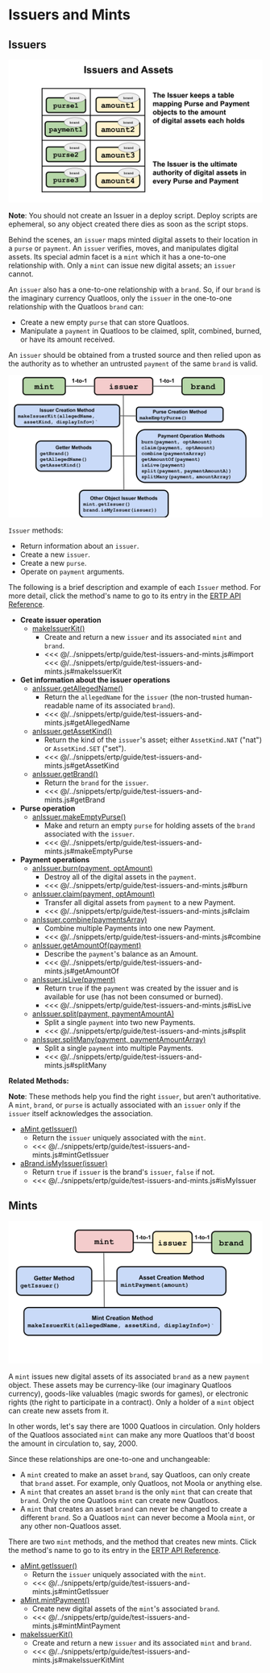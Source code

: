 # Issuers and  Mints

## Issuers
![Issuer structure](./assets/issuers-and-assets.svg)

**Note**: You should not create an Issuer in a deploy script. Deploy scripts are ephemeral, so any object 
created there dies as soon as the script stops.

Behind the scenes, an `issuer` maps minted digital assets to their location in a `purse`
or `payment`. An `issuer` verifies, moves, and manipulates digital assets. 
Its special admin facet is a `mint` which it has a one-to-one
relationship with. Only a `mint` can issue new digital assets; an `issuer` cannot.

An `issuer` also has a one-to-one relationship with a `brand`. So, if
our `brand` is the imaginary currency Quatloos, only
the `issuer` in the one-to-one relationship with the Quatloos `brand`
can:
- Create a new empty `purse` that can store Quatloos.
- Manipulate a `payment` in Quatloos to be claimed, split, combined,
burned, or have its amount received.

An `issuer` should be obtained from a trusted source and
then relied upon as the authority as to whether an untrusted `payment`
of the same `brand` is valid.
 
![Issuer methods](./assets/issuer1.svg)

`Issuer` methods:
- Return information about an `issuer`.
- Create a new `issuer`.
- Create a new `purse`. 
- Operate on `payment` arguments.

The following is
a brief description and example of each `Issuer` method. For
more detail, click the method's name to go to its entry in the [ERTP
API Reference](/reference/ertp-api/).

- **Create issuer operation**
  - [makeIssuerKit()](/reference/ertp-api/issuer#makeissuerkit-allegedname-assetkind-displayinfo-optshutdownwithfailure-elementshape)
    - Create and return a new `issuer` and its associated `mint` and `brand`.
    - <<< @/../snippets/ertp/guide/test-issuers-and-mints.js#import
      <<< @/../snippets/ertp/guide/test-issuers-and-mints.js#makeIssuerKit
- **Get information about the issuer operations**
  - [anIssuer.getAllegedName()](/reference/ertp-api/issuer#anissuer-getallegedname)
    - Return the `allegedName` for the `issuer` (the non-trusted human-readable name of its associated `brand`).
    - <<< @/../snippets/ertp/guide/test-issuers-and-mints.js#getAllegedName
  - [anIssuer.getAssetKind()](/reference/ertp-api/issuer#anissuer-getassetkind)
    - Return the kind of the `issuer`'s asset; either `AssetKind.NAT` ("nat") or `AssetKind.SET` ("set").
    - <<< @/../snippets/ertp/guide/test-issuers-and-mints.js#getAssetKind
  - [anIssuer.getBrand()](/reference/ertp-api/issuer#anissuer-getbrand)
    - Return the `brand` for the `issuer`.
    - <<< @/../snippets/ertp/guide/test-issuers-and-mints.js#getBrand
- **Purse operation**
  - [anIssuer.makeEmptyPurse()](/reference/ertp-api/issuer#anissuer-makeemptypurse)
    - Make and return an empty `purse` for holding assets of the `brand` associated with the `issuer`.
    - <<< @/../snippets/ertp/guide/test-issuers-and-mints.js#makeEmptyPurse
- **Payment operations**
  - [anIssuer.burn(payment, optAmount)](/reference/ertp-api/issuer#anissuer-burn-payment-optamount)
    - Destroy all of the digital assets in the `payment`.
    - <<< @/../snippets/ertp/guide/test-issuers-and-mints.js#burn
  - [anIssuer.claim(payment, optAmount)](/reference/ertp-api/issuer#anissuer-claim-payment-optamount)
    - Transfer all digital assets from `payment` to a new Payment.
    - <<< @/../snippets/ertp/guide/test-issuers-and-mints.js#claim
  - [anIssuer.combine(paymentsArray)](/reference/ertp-api/issuer#anissuer-combine-paymentsarray-opttotalamount)
    - Combine multiple Payments into one new Payment.
    - <<< @/../snippets/ertp/guide/test-issuers-and-mints.js#combine
  - [anIssuer.getAmountOf(payment)](/reference/ertp-api/issuer#anissuer-getamountof-payment)
    - Describe the `payment`'s balance as an Amount.
    - <<< @/../snippets/ertp/guide/test-issuers-and-mints.js#getAmountOf
  - [anIssuer.isLive(payment)](/reference/ertp-api/issuer#anissuer-islive-payment)
    - Return `true` if the `payment` was created by the issuer and is available for use (has not been consumed or burned).
    - <<< @/../snippets/ertp/guide/test-issuers-and-mints.js#isLive
  - [anIssuer.split(payment, paymentAmountA)](/reference/ertp-api/issuer#anissuer-split-payment-paymentamounta)
    - Split a single `payment` into two new Payments.
    - <<< @/../snippets/ertp/guide/test-issuers-and-mints.js#split
  - [anIssuer.splitMany(payment, paymentAmountArray)](/reference/ertp-api/issuer#anissuer-splitmany-payment-amountarray)
    - Split a single `payment` into multiple Payments.
    - <<< @/../snippets/ertp/guide/test-issuers-and-mints.js#splitMany


**Related Methods:**

**Note**: These methods help you find the right `issuer`, but aren't authoritative.
A `mint`, `brand`, or `purse` is actually associated with an `issuer` only if
the `issuer` itself acknowledges the association.

- [aMint.getIssuer()](/reference/ertp-api/mint#amint-getissuer)
  - Return the `issuer` uniquely associated with the `mint`.
  - <<< @/../snippets/ertp/guide/test-issuers-and-mints.js#mintGetIssuer
- [aBrand.isMyIssuer(issuer)](/reference/ertp-api/brand#abrand-ismyissuer-allegedissuer)
  - Return `true` if `issuer` is the brand's `issuer`, `false` if not.
  - <<< @/../snippets/ertp/guide/test-issuers-and-mints.js#isMyIssuer

## Mints
![Mint methods](./assets/mint.svg)

A `mint` issues new digital assets of its associated `brand` as a new 
`payment` object. These assets may be currency-like (our imaginary
Quatloos currency), goods-like valuables (magic swords for games), or
electronic rights (the right to participate in a contract). Only a
holder of a `mint` object can create new assets from it. 

In other words, let's say there
are 1000 Quatloos in circulation. Only holders of the Quatloos associated
`mint` can make any more Quatloos that'd boost the amount in circulation to, say, 2000.

Since these relationships are one-to-one and unchangeable:
- A `mint` created to make an asset `brand`, say Quatloos, can only create that `brand` asset.
For example, only Quatloos, not Moola or anything else.
- A `mint` that creates an asset `brand` is the only `mint` that can create that `brand`. Only
the one Quatloos `mint` can create new Quatloos.
- A `mint` that creates an asset `brand` can never be changed to create a different `brand`.
So a Quatloos `mint` can never become a Moola `mint`, or any other non-Quatloos asset.

There are two `mint` methods, and the method that creates new mints. Click the method's name to go to its entry in the [ERTP
API Reference](/reference/ertp-api/index).
- [aMint.getIssuer()](/reference/ertp-api/mint#amint-getissuer)
  - Return the `issuer` uniquely associated with the `mint`.
  - <<< @/../snippets/ertp/guide/test-issuers-and-mints.js#mintGetIssuer
- [aMint.mintPayment()](/reference/ertp-api/mint#amint-mintpayment-newamount)
  - Create new digital assets of the `mint`'s associated `brand`.
  - <<< @/../snippets/ertp/guide/test-issuers-and-mints.js#mintMintPayment
- [makeIssuerKit()](/reference/ertp-api/issuer#makeissuerkit-allegedname-assetkind-displayinfo-optshutdownwithfailure-elementshape)
  - Create and return a new `issuer` and its associated `mint` and `brand`.
  - <<< @/../snippets/ertp/guide/test-issuers-and-mints.js#makeIssuerKitMint

